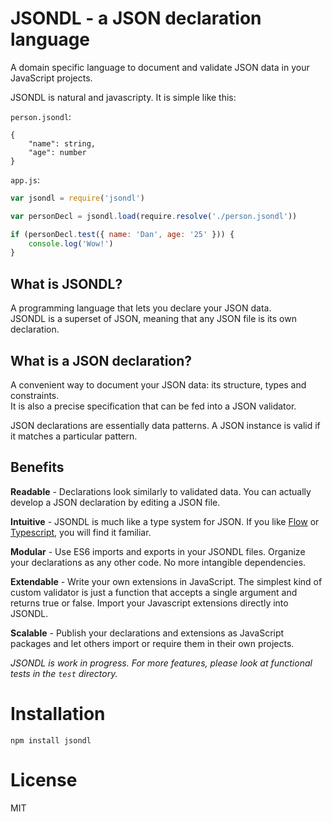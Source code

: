 # JSONDL - a JSON declaration language

A domain specific language to document and validate JSON data in your
JavaScript projects.

JSONDL is natural and javascripty. It is simple like this:

`person.jsondl`:

~~~jsondl
{
    "name": string,
    "age": number
}
~~~

`app.js`:

~~~js
var jsondl = require('jsondl')

var personDecl = jsondl.load(require.resolve('./person.jsondl'))

if (personDecl.test({ name: 'Dan', age: '25' })) {
    console.log('Wow!')
}
~~~


## What is JSONDL?

A programming language that lets you declare your JSON data.  
JSONDL is a superset of JSON, meaning that any JSON file is its own declaration.

## What is a JSON declaration?

A convenient way to document your JSON data: its structure, types and constraints.  
It is also a precise specification that can be fed into a JSON validator.

JSON declarations are essentially data patterns. A JSON instance is valid if it
matches a particular pattern.


## Benefits

**Readable** - Declarations look similarly to validated data.
You can actually develop a JSON declaration by editing a JSON file.

**Intuitive** - JSONDL is much like a type system for JSON.
If you like [Flow](https://flow.org/) or [Typescript](https://www.typescriptlang.org/),
you will find it familiar.

**Modular** - Use ES6 imports and exports in your JSONDL files.
Organize your declarations as any other code.
No more intangible dependencies.

**Extendable** - Write your own extensions in JavaScript.
The simplest kind of custom validator is just a function that accepts a single argument and
returns true or false.
Import your Javascript extensions directly into JSONDL.

**Scalable** - Publish your declarations and extensions as JavaScript packages
and let others import or require them in their own projects.


*JSONDL is work in progress.
For more features, please look at functional tests in the `test` directory.*

# Installation

    npm install jsondl

# License

MIT
